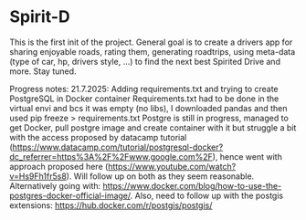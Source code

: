 # Spirit-D
This is the first init of the project. General goal is to create a drivers app for sharing enjoyable roads, rating them, generating roadtrips, using meta-data (type of car, hp, drivers style, ...) to find the next best Spirited Drive and more. Stay tuned.

Progress notes:
21.7.2025: Adding requirements.txt and trying to create PostgreSQL in Docker container
Requirements.txt had to be done in the virtual envi and bcs it was empty (no libs), I downloaded pandas and then used pip freeze > requirements.txt
Postgre is still in progress, managed to get Docker, pull postgre image and create container with it but struggle a bit with the access proposed by datacamp tutorial (https://www.datacamp.com/tutorial/postgresql-docker?dc_referrer=https%3A%2F%2Fwww.google.com%2F), hence went with approach proposed here (https://www.youtube.com/watch?v=Hs9Fh1fr5s8). Will follow up on both as they seem reasonable. Alternatively going with: https://www.docker.com/blog/how-to-use-the-postgres-docker-official-image/. Also, need to follow up with the postgis extensions: https://hub.docker.com/r/postgis/postgis/